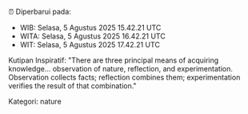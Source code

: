 ⏰ Diperbarui pada:
- WIB: Selasa, 5 Agustus 2025 15.42.21 UTC
- WITA: Selasa, 5 Agustus 2025 16.42.21 UTC
- WIT: Selasa, 5 Agustus 2025 17.42.21 UTC

Kutipan Inspiratif:
"There are three principal means of acquiring knowledge... observation of nature, reflection, and experimentation. Observation collects facts; reflection combines them; experimentation verifies the result of that combination."


Kategori: nature

